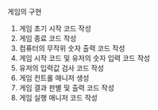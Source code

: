 게임의 구현
1. 게임 초기 시작 코드 작성
2. 게임 종료 코드 작성
3. 컴퓨터의 무작위 숫자 출력 코드 작성
4. 게임 시작 코드 및 유저의 숫자 입력 코드 작성
5. 유저의 입력값 검사 코드 작성
6. 게임 컨트롤 매니저 생성
7. 게임 결과 판별 및 출력 코드 작성
8. 게임 실행 매니저 코드 작성